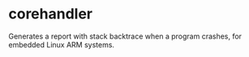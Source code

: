 # corehandler
Generates a report with stack backtrace when a program crashes, for embedded Linux ARM systems.
